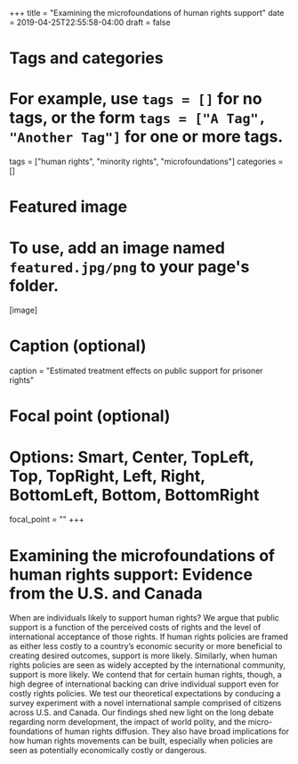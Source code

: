 +++
title = "Examining the microfoundations of human rights support"
date = 2019-04-25T22:55:58-04:00
draft = false

# Tags and categories
# For example, use `tags = []` for no tags, or the form `tags = ["A Tag", "Another Tag"]` for one or more tags.
tags = ["human rights", "minority rights", "microfoundations"]
categories = []

# Featured image
# To use, add an image named `featured.jpg/png` to your page's folder. 
[image]
  # Caption (optional)
  caption = "Estimated treatment effects on public support for prisoner rights"

  # Focal point (optional)
  # Options: Smart, Center, TopLeft, Top, TopRight, Left, Right, BottomLeft, Bottom, BottomRight
  focal_point = ""
+++

# Examining the microfoundations of human rights support: Evidence from the U.S. and Canada


When are individuals likely to support human rights? We argue that public support is a function of the perceived costs of rights and the level of international acceptance of those rights. If human rights policies are framed as either less costly to a country’s economic security or more beneficial to creating desired outcomes, support is more likely. Similarly, when human rights policies are seen as widely accepted by the international community, support is more likely. We contend that for certain human rights, though, a high degree of international backing can drive individual support even for costly rights policies. We test our theoretical expectations by conducing a survey experiment with a novel international sample comprised of citizens across U.S. and Canada. Our findings shed new light on the long debate regarding norm development, the impact of world polity, and the micro-foundations of human rights diffusion. They also have broad implications for how human rights movements can be built, especially when policies are seen as potentially economically costly or dangerous.